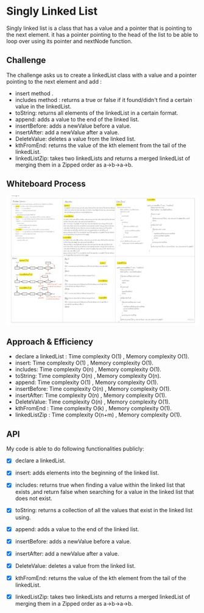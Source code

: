# Singly Linked List
Singly linked list is a class that has a value and a pointer that is pointing to the next element.
it has a pointer pointing to the head of the list to be able to loop over using its pointer and nextNode function.

## Challenge
<!-- Description of the challenge -->
The challenge asks us to create a linkedList class with a value and a pointer pointing to the next element and add :
- insert method .
- includes method : returns a true or false if it found/didn't find a certain value in the linkedList.
- toString: returns all elements of the linkedList in a certain format.
- append: adds a value to the end of the linked list.
- insertBefore: adds a newValue before a value.
- insertAfter: add a newValue after a value.
- DeleteValue: deletes a value from the linked list.
- kthFromEnd: returns the value of the kth element from the tail of the linkedList.
- linkedListZip:  takes two linkedLists and returns a merged linkedList of merging them in a Zipped order as a->b->a->b.
## Whiteboard Process
<!-- Embedded whiteboard image -->
![append-insertBefore-insertAfter whiteboard](./linkedList.jpg)
## Approach & Efficiency
<!-- What approach did you take? Why? What is the Big O space/time for this approach? -->
- declare a linkedList : Time complexity O(1) , Memory complexity O(1).
- insert: Time complexity O(1) , Memory complexity O(1).
- includes: Time complexity O(n) , Memory complexity O(1).
- toString: Time complexity O(n) , Memory complexity O(n).
- append: Time complexity O(1) , Memory complexity O(1).
- insertBefore: Time complexity O(n) , Memory complexity O(1).
- insertAfter: Time complexity O(n) , Memory complexity O(1).
- DeleteValue: Time complexity O(n) , Memory complexity O(1).
- kthFromEnd : Time complexity O(k) , Memory complexity O(1).
- linkedListZip : Time complexity O(n+m) , Memory complexity O(1).
## API
<!-- Description of each method publicly available to your Linked List -->

My code is able to do following functionalities publicly: 

- [x] declare a linkedList.
- [x] insert: adds elements into the beginning of the linked list.
- [x] includes: returns true when finding a value within the linked list that exists ,and return false when searching for a value in the linked list that does not exist.
- [x] toString: returns a collection of all the values that exist in the linked list using.
- [x] append: adds a value to the end of the linked list.
- [x] insertBefore: adds a newValue before a value. 
- [x] insertAfter: add a newValue after a value.
- [x] DeleteValue: deletes a value from the linked list. 
- [x] kthFromEnd: returns the value of the kth element from the tail of the linkedList.
- [x] linkedListZip: takes two linkedLists and returns a merged linkedList of merging them in a Zipped order as a->b->a->b. 

